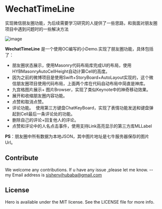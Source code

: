 # WechatTimeLine
实现微信朋友圈功能，为后续需要学习研究的人提供了一些思路，和我面对朋友圈项目中遇到问题时的一些解决方法

![image](https://github.com/sishenyihuba/WechatTimeLine/blob/master/WeChatSheet.gif)

**WechatTimeLine** 是一个使用OC编写的小Demo.实现了朋友圈功能，具体包括了：

- 朋友圈状态展示，使用Masonry代码布局库完成UI的布局，使用HYBMasonryAutoCellHeight自动计算Cell的高度。 
- 因为之前的微博项目是使用Swift+StoryBoard+AutoLayout实现的，这个微信朋友圈项目使用代码布局，上面两个库在代码自动布局中简直是神库。
- 九宫格图片展示+ 图片Browser，实现了类似Keynote中的神奇移动效果。
- 展开和收缩朋友圈内容功能。
- 点赞和取消点赞。
- 评论功能。  使用第三方键盘ChatKeyBoard，实现了表情功能发送和键盘弹起到Cell最后一条评论处的功能。
- 删除自己的评论+回复他人的评论。
- 点赞和评论中的人名点击事件，使用支持Link高亮显示的第三方库MLLabel

**PS**：朋友圈中所有数据为本地JSON，其中图片地址是七牛服务器保存的图片Url。

## Contribute
We welcome any contributions. If u have any issue ,please let me know. -- my Email address is sishenyihubaba@gmail.com
 
## License
Hero is available under the MIT license. See the LICENSE file for more info.
